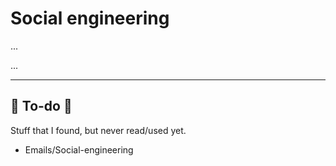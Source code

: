 # Social engineering

<div class="row row-cols-md-2 mt-3"><div>

...
</div><div>

...
</div></div>

<hr class="sep-both">

## 👻 To-do 👻

Stuff that I found, but never read/used yet.

<div class="row row-cols-md-2"><div>

* Emails/Social-engineering
</div><div>


</div></div>